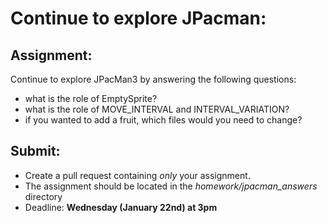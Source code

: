 # Continue to explore JPacman:

## Assignment:
Continue to explore JPacMan3 by answering the following questions:
+ what is the role of EmptySprite?
+ what is the role of MOVE_INTERVAL and INTERVAL_VARIATION?
+ if you wanted to add a fruit, which files would you need to change?

## Submit:
- Create a pull request containing *only* your assignment.
- The assignment should be located in the *homework/jpacman_answers* directory
- Deadline: **Wednesday (January 22nd) at 3pm**